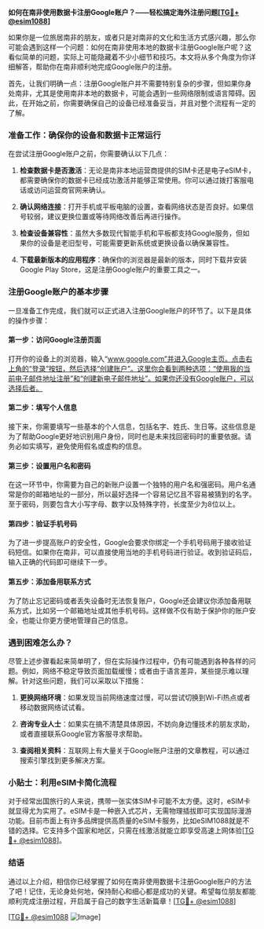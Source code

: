 **如何在南非使用数据卡注册Google账户？——轻松搞定海外注册问题[[TG💪+ @esim1088](https://t.me/s/esim1088)]**

如果你是一位旅居南非的朋友，或者只是对南非的文化和生活方式感兴趣，那么你可能会遇到这样一个问题：如何在南非使用本地的数据卡注册Google账户呢？这看似简单的问题，实际上可能隐藏着不少小细节和技巧。本文将从多个角度为你详细解答，帮助你在南非顺利地完成Google账户的注册。

首先，让我们明确一点：注册Google账户并不需要特别复杂的步骤，但如果你身处南非，尤其是使用南非本地的数据卡，可能会遇到一些网络限制或语言障碍。因此，在开始之前，你需要确保自己的设备已经准备妥当，并且对整个流程有一定的了解。

### 准备工作：确保你的设备和数据卡正常运行

在尝试注册Google账户之前，你需要确认以下几点：

1. **检查数据卡是否激活**：无论是南非本地运营商提供的SIM卡还是电子eSIM卡，都需要确保你的数据卡已经成功激活并能够正常使用。你可以通过拨打客服电话或访问运营商官网来确认。
   
2. **确认网络连接**：打开手机或平板电脑的设置，查看网络状态是否良好。如果信号较弱，建议更换位置或等待网络改善后再进行操作。

3. **检查设备兼容性**：虽然大多数现代智能手机和平板都支持Google服务，但如果你的设备是老旧型号，可能需要更新系统或更换设备以确保兼容性。

4. **下载最新版本的应用程序**：确保你的浏览器是最新的版本，同时下载并安装Google Play Store，这是注册Google账户的重要工具之一。

### 注册Google账户的基本步骤

一旦准备工作完成，我们就可以正式进入注册Google账户的环节了。以下是具体的操作步骤：

#### 第一步：访问Google注册页面

打开你的设备上的浏览器，输入“www.google.com”并进入Google主页。点击右上角的“登录”按钮，然后选择“创建账户”。这里你会看到两种选项：“使用我的当前电子邮件地址注册”和“创建新电子邮件地址”。如果你还没有Google账户，可以选择后者。

#### 第二步：填写个人信息

接下来，你需要填写一些基本的个人信息，包括名字、姓氏、生日等。这些信息是为了帮助Google更好地识别用户身份，同时也是未来找回密码时的重要依据。请务必如实填写，避免使用假名或虚构的信息。

#### 第三步：设置用户名和密码

在这一环节中，你需要为自己的新账户设置一个独特的用户名和强密码。用户名通常是你的邮箱地址的一部分，所以最好选择一个容易记忆且不容易被猜到的名字。至于密码，则要包含大小写字母、数字以及特殊字符，长度至少为8位以上。

#### 第四步：验证手机号码

为了进一步提高账户的安全性，Google会要求你绑定一个手机号码用于接收验证码短信。如果你在南非，可以直接使用当地的手机号码进行验证。收到验证码后，输入正确的代码即可继续下一步。

#### 第五步：添加备用联系方式

为了防止忘记密码或者丢失设备时无法恢复账户，Google还会建议你添加备用联系方式，比如另一个邮箱地址或其他手机号码。这样做不仅有助于保护你的账户安全，也能让你更方便地管理自己的信息。

### 遇到困难怎么办？

尽管上述步骤看起来简单明了，但在实际操作过程中，仍有可能遇到各种各样的问题。例如，网络不稳定导致页面加载缓慢；或者由于语言差异，某些提示难以理解。针对这些问题，我们可以采取以下措施：

1. **更换网络环境**：如果发现当前网络速度过慢，可以尝试切换到Wi-Fi热点或者移动数据网络试试看。

2. **咨询专业人士**：如果实在搞不清楚具体原因，不妨向身边懂技术的朋友求助，或者直接联系Google官方客服寻求帮助。

3. **查阅相关资料**：互联网上有大量关于Google账户注册的文章教程，可以通过搜索引擎找到更多解决方案。

### 小贴士：利用eSIM卡简化流程

对于经常出国旅行的人来说，携带一张实体SIM卡可能不太方便。这时，eSIM卡就显得尤为实用了。eSIM卡是一种嵌入式芯片，无需物理插拔即可实现国际漫游功能。目前市面上有许多品牌提供高质量的eSIM卡服务，比如eSIM1088就是不错的选择。它支持多个国家和地区，只需在线激活就能立即享受高速上网体验[[TG💪+ @esim1088](https://t.me/s/esim1088)]。

### 结语

通过以上介绍，相信你已经掌握了如何在南非使用数据卡注册Google账户的方法了吧！记住，无论身处何地，保持耐心和细心都是成功的关键。希望每位朋友都能顺利完成注册过程，开启属于自己的数字生活新篇章！[[TG💪+ @esim1088](https://t.me/s/esim1088)] 

[[TG💪+ @esim1088](https://t.me/s/esim1088) ![Image](https://i.postimg.cc/4NQfJmqS/Snipaste-2025-05-13-00-14-12.png)]